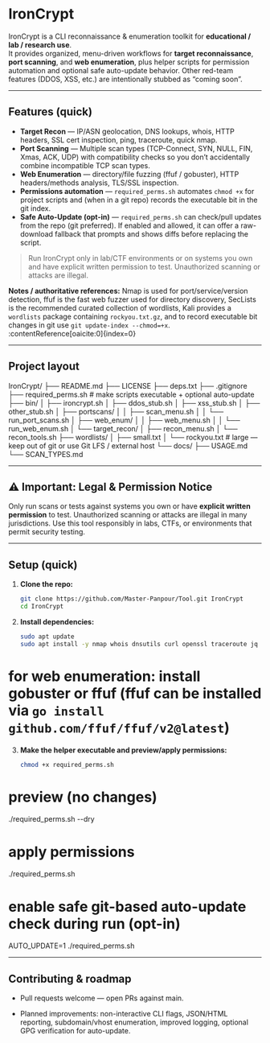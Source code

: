 # IronCrypt

IronCrypt is a CLI reconnaissance & enumeration toolkit for **educational / lab / research use**.  
It provides organized, menu-driven workflows for **target reconnaissance**, **port scanning**, and **web enumeration**, plus helper scripts for permission automation and optional safe auto-update behavior. Other red-team features (DDOS, XSS, etc.) are intentionally stubbed as “coming soon”.

---

## Features (quick)

- **Target Recon** — IP/ASN geolocation, DNS lookups, whois, HTTP headers, SSL cert inspection, ping, traceroute, quick nmap.  
- **Port Scanning** — Multiple scan types (TCP-Connect, SYN, NULL, FIN, Xmas, ACK, UDP) with compatibility checks so you don’t accidentally combine incompatible TCP scan types.  
- **Web Enumeration** — directory/file fuzzing (ffuf / gobuster), HTTP headers/methods analysis, TLS/SSL inspection.  
- **Permissions automation** — `required_perms.sh` automates `chmod +x` for project scripts and (when in a git repo) records the executable bit in the git index.  
- **Safe Auto-Update (opt-in)** — `required_perms.sh` can check/pull updates from the repo (git preferred). If enabled and allowed, it can offer a raw-download fallback that prompts and shows diffs before replacing the script.

> Run IronCrypt only in lab/CTF environments or on systems you own and have explicit written permission to test. Unauthorized scanning or attacks are illegal.

**Notes / authoritative references:** Nmap is used for port/service/version detection, ffuf is the fast web fuzzer used for directory discovery, SecLists is the recommended curated collection of wordlists, Kali provides a `wordlists` package containing `rockyou.txt.gz`, and to record executable bit changes in git use `git update-index --chmod=+x`. :contentReference[oaicite:0]{index=0}

---

## Project layout

IronCrypt/
├── README.md
├── LICENSE
├── deps.txt
├── .gitignore
├── required_perms.sh # make scripts executable + optional auto-update
├── bin/
│ ├── ironcrypt.sh
│ ├── ddos_stub.sh
│ ├── xss_stub.sh
│ ├── other_stub.sh
│ ├── portscans/
│ │ ├── scan_menu.sh
│ │ └── run_port_scans.sh
│ ├── web_enum/
│ │ ├── web_menu.sh
│ │ └── run_web_enum.sh
│ └── target_recon/
│ ├── recon_menu.sh
│ └── recon_tools.sh
├── wordlists/
│ ├── small.txt
│ └── rockyou.txt # large — keep out of git or use Git LFS / external host
└── docs/
├── USAGE.md
└── SCAN_TYPES.md

---

## ⚠️ Important: Legal & Permission Notice

Only run scans or tests against systems you own or have **explicit written permission** to test. Unauthorized scanning or attacks are illegal in many jurisdictions. Use this tool responsibly in labs, CTFs, or environments that permit security testing.


---

## Setup (quick)

1. **Clone the repo:**
   ```bash
   git clone https://github.com/Master-Panpour/Tool.git IronCrypt
   cd IronCrypt
2. **Install dependencies:**
   ```bash
   sudo apt update
   sudo apt install -y nmap whois dnsutils curl openssl traceroute jq
# for web enumeration: install gobuster or ffuf (ffuf can be installed via `go install github.com/ffuf/ffuf/v2@latest`)
3. **Make the helper executable and preview/apply permissions:**
   ```bash
   chmod +x required_perms.sh
# preview (no changes)
   ./required_perms.sh --dry
# apply permissions
   ./required_perms.sh
# enable safe git-based auto-update check during run (opt-in)
   AUTO_UPDATE=1 ./required_perms.sh

---

## Contributing & roadmap

- Pull requests welcome — open PRs against main.

- Planned improvements: non-interactive CLI flags, JSON/HTML reporting, subdomain/vhost enumeration, improved logging, optional GPG verification for auto-update.
